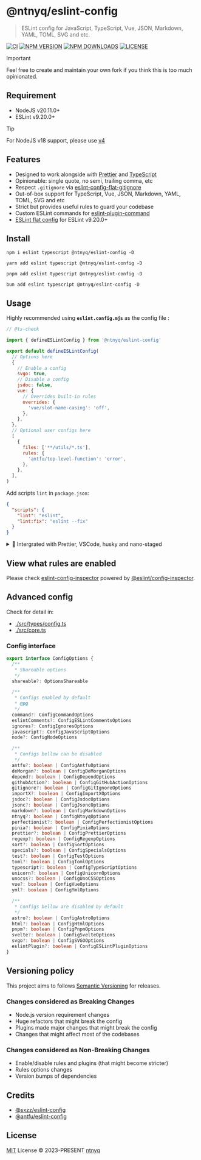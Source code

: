 # @ntnyq/eslint-config

> ESLint config for JavaScript, TypeScript, Vue, JSON, Markdown, YAML, TOML, SVG and etc.

[![CI](https://github.com/ntnyq/eslint-config/workflows/CI/badge.svg)](https://github.com/ntnyq/eslint-config/actions)
[![NPM VERSION](https://img.shields.io/npm/v/@ntnyq/eslint-config/latest.svg)](https://www.npmjs.com/package/@ntnyq/eslint-config/v/latest)
[![NPM DOWNLOADS](https://img.shields.io/npm/dy/@ntnyq/eslint-config)](https://www.npmjs.com/package/@ntnyq/eslint-config)
[![LICENSE](https://img.shields.io/github/license/ntnyq/eslint-config.svg)](https://github.com/ntnyq/eslint-config/blob/main/LICENSE)

> [!IMPORTANT]
> Feel free to create and maintain your own fork if you think this is too much opinionated.

## Requirement

- NodeJS v20.11.0+
- ESLint v9.20.0+

> [!TIP]
> For NodeJS v18 support, please use [v4](https://github.com/ntnyq/eslint-config/tree/v4)

## Features

- Designed to work alongside with [Prettier](https://prettier.io) and [TypeScript](https://www.typescriptlang.org/)
- Opinionable: single quote, no semi, trailing comma, etc
- Respect `.gitignore` via [eslint-config-flat-gitignore](https://github.com/antfu/eslint-config-flat-gitignore)
- Out-of-box support for TypeScript, Vue, JSON, Markdown, YAML, TOML, SVG and etc
- Strict but provides useful rules to guard your codebase
- Custom ESLint commands for [eslint-plugin-command](https://github.com/antfu/eslint-plugin-command)
- [ESLint flat config](https://eslint.org/docs/latest/use/configure/configuration-files) for ESLint v9.20.0+

## Install

```shell
npm i eslint typescript @ntnyq/eslint-config -D
```

```shell
yarn add eslint typescript @ntnyq/eslint-config -D
```

```shell
pnpm add eslint typescript @ntnyq/eslint-config -D
```

```shell
bun add eslint typescript @ntnyq/eslint-config -D
```

## Usage

Highly recommended using **`eslint.config.mjs`** as the config file :

```js
// @ts-check

import { defineESLintConfig } from '@ntnyq/eslint-config'

export default defineESLintConfig(
  // Options here
  {
    // Enable a config
    svgo: true,
    // Disable a config
    jsdoc: false,
    vue: {
      // Overrides built-in rules
      overrides: {
        'vue/slot-name-casing': 'off',
      },
    },
  },
  // Optional user configs here
  [
    {
      files: ['**/utils/*.ts'],
      rules: {
        'antfu/top-level-function': 'error',
      },
    },
  ],
)
```

Add scripts `lint` in `package.json`:

```json
{
  "scripts": {
    "lint": "eslint",
    "lint:fix": "eslint --fix"
  }
}
```

<details>
<summary>💼 Intergrated with Prettier, VSCode, husky and nano-staged</summary>

<br>

## Prettier config

> Feel free to use your own prettier config.

Install `prettier` and setup your prettier config:

```shell
npm i prettier @ntnyq/prettier-config -D
```

```shell
yarn add prettier @ntnyq/prettier-config -D
```

```shell
pnpm add prettier @ntnyq/prettier-config -D
```

```shell
bun add prettier @ntnyq/prettier-config -D
```

```js
// prettier.config.mjs
// @ts-check

import { defineConfig } from '@ntnyq/prettier-config'

export default defineConfig({
  // Custom options if needed
  printWidth: 100,
  trailingComma: 'none',
  overrides: [
    {
      files: ['**/*.html'],
      options: {
        singleAttributePerLine: false,
      },
    },
    {
      files: ['**/*.{css,scss,less}'],
      options: {
        singleQuote: false,
      },
    },
  ],
})
```

## VSCode Config

```json
{
  "eslint.enable": true,
  "prettier.enable": true,
  "editor.formatOnSave": true,
  "prettier.configPath": "./prettier.config.mjs",
  "editor.defaultFormatter": "esbenp.prettier-vscode",
  "editor.codeActionsOnSave": {
    "source.fixAll.eslint": "explicit",
    "source.organizeImports": "never",
    "source.sortImports": "never"
  },
  "eslint.validate": [
    "vue",
    "yaml",
    "toml",
    "json",
    "jsonc",
    "json5",
    "markdown",
    "javascript",
    "typescript",
    "javascriptreact",
    "typescriptreact"
  ]
}
```

## Lint changed files only

### 1. Add dependencies

```shell
pnpm add husky nano-staged -D
```

### 2. Config in `package.json`

```json
{
  "scripts": {
    "prepare": "husky"
  },
  "nano-staged": {
    "*.{js,ts,cjs,mjs,jsx,tsx,vue,md,svg,yml,yaml,toml,json}": "eslint --fix",
    "*.{css,scss,html}": "prettier -uw"
  }
}
```

### 3. Add a Git hook

```shell
echo "nano-staged" > .husky/pre-commit
```

</details>

## View what rules are enabled

Please check [eslint-config-inspector](https://eslint-config-inspector.ntnyq.com/) powered by [@eslint/config-inspector](https://github.com/eslint/config-inspector).

## Advanced config

Check for detail in:

- [./src/types/config.ts](https://github.com/ntnyq/eslint-config/blob/main/src/types/config.ts)
- [./src/core.ts](https://github.com/ntnyq/eslint-config/blob/main/src/core.ts)

### Config interface

```ts
export interface ConfigOptions {
  /**
   * Shareable options
   */
  shareable?: OptionsShareable

  /**
   * Configs enabled by default
   * @pg
   */
  command?: ConfigCommandOptions
  eslintComments?: ConfigESLintCommentsOptions
  ignores?: ConfigIgnoresOptions
  javascript?: ConfigJavaScriptOptions
  node?: ConfigNodeOptions

  /**
   * Configs bellow can be disabled
   */
  antfu?: boolean | ConfigAntfuOptions
  deMorgan?: boolean | ConfigDeMorganOptions
  depend?: boolean | ConfigDependOptions
  githubAction?: boolean | ConfigGitHubActionOptions
  gitignore?: boolean | ConfigGitIgnoreOptions
  importX?: boolean | ConfigImportXOptions
  jsdoc?: boolean | ConfigJsdocOptions
  jsonc?: boolean | ConfigJsoncOptions
  markdown?: boolean | ConfigMarkdownOptions
  ntnyq?: boolean | ConfigNtnyqOptions
  perfectionist?: boolean | ConfigPerfectionistOptions
  pinia?: boolean | ConfigPiniaOptions
  prettier?: boolean | ConfigPrettierOptions
  regexp?: boolean | ConfigRegexpOptions
  sort?: boolean | ConfigSortOptions
  specials?: boolean | ConfigSpecialsOptions
  test?: boolean | ConfigTestOptions
  toml?: boolean | ConfigTomlOptions
  typescript?: boolean | ConfigTypeScriptOptions
  unicorn?: boolean | ConfigUnicornOptions
  unocss?: boolean | ConfigUnoCSSOptions
  vue?: boolean | ConfigVueOptions
  yml?: boolean | ConfigYmlOptions

  /**
   * Configs bellow are disabled by default
   */
  astro?: boolean | ConfigAstroOptions
  html?: boolean | ConfigHtmlOptions
  pnpm?: boolean | ConfigPnpmOptions
  svelte?: boolean | ConfigSvelteOptions
  svgo?: boolean | ConfigSVGOOptions
  eslintPlugin?: boolean | ConfigESLintPluginOptions
}
```

## Versioning policy

This project aims to follows [Semantic Versioning](https://semver.org/) for releases.

### Changes considered as Breaking Changes

- Node.js version requirement changes
- Huge refactors that might break the config
- Plugins made major changes that might break the config
- Changes that might affect most of the codebases

### Changes considered as Non-Breaking Changes

- Enable/disable rules and plugins (that might become stricter)
- Rules options changes
- Version bumps of dependencies

## Credits

- [@sxzz/eslint-config](https://github.com/sxzz/eslint-config)
- [@antfu/eslint-config](https://github.com/antfu/eslint-config)

## License

[MIT](./LICENSE) License © 2023-PRESENT [ntnyq](https://github.com/ntnyq)
